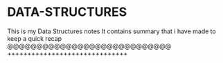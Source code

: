 # DATA-STRUCTURES
This is my Data Structures notes
It contains summary that i have made to keep a quick recap
@@@@@@@@@@@@@@@@@@@@@@@@@@@@
++++++++++++++++++++++++++++++


